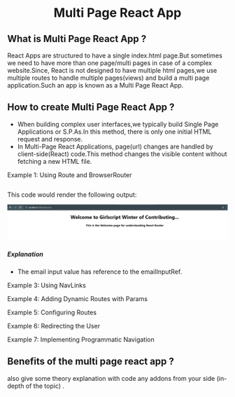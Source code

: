 <h1 align="center">  Multi Page React App </h1>

## What is Multi Page React App ?

React Apps are structured to have a single index.html page.But sometimes we need to have more than one page/multi pages in case of a complex website.Since, React is not designed to have multiple html pages,we use multiple routes to handle multiple pages(views) and build a multi page application.Such an app is known as a Multi Page React App.

## How to create Multi Page React App ?

- When building complex user interfaces,we typically build Single Page Applications or S.P.As.In this method, there is only one initial HTML request and response.
- In Multi-Page React Applications, page(url) changes are handled by client-side(React) code.This method changes the visible content without fetching a new HTML file.

Example 1: Using Route and BrowserRouter

```javascript

```

This code would render the following output:

![](./assets/mpa1.JPG)

##### Explanation

- The email input value has reference to the emailInputRef.

Example 3: Using NavLinks

Example 4: Adding Dynamic Routes with Params

Example 5: Configuring Routes

Example 6: Redirecting the User

Example 7: Implementing Programmatic Navigation

## Benefits of the multi page react app ?

also give some theory explanation with code
any addons from your side (in-depth of the topic) .
